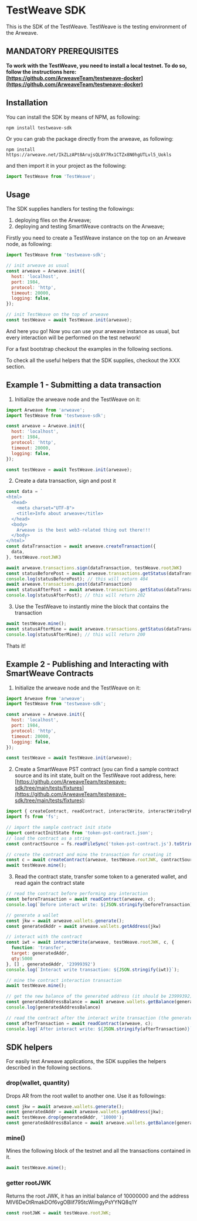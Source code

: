 # TestWeave SDK

This is the SDK of the TestWeave. TestWeave is the testing environment of the Arweave. 


## MANDATORY PREREQUISITES 

__To work with the TestWeave, you need to install a local testnet. To do so, follow the instructions here: [https://github.com/ArweaveTeam/testweave-docker](https://github.com/ArweaveTeam/testweave-docker)__


## Installation 

You can install the SDK by means of NPM, as following: 

```
npm install testweave-sdk
```

Or you can grab the package directly from the arweave, as following: 

```shell
npm install https://arweave.net/IkZLzAPt8ArujsQL6Y7Rx1CTZx8N0hgUTLvl5_Uokls
```

and then import it in your project as the following: 

```javascript
import TestWeave from 'TestWeave';
```
## Usage

The SDK supplies handlers for testing the followings: 

1. deploying files on the Arweave;
2. deploying and testing SmartWeave contracts on the Arweave;

Firstly you need to create a TestWeave instance on the top on an Arweave node, as following: 

```javascript
import TestWeave from 'testweave-sdk';

// init arweave as usual
const arweave = Arweave.init({
  host: 'localhost',
  port: 1984,
  protocol: 'http',
  timeout: 20000,
  logging: false,
});

// init TestWeave on the top of arweave
const testWeave = await TestWeave.init(arweave);

```

And here you go! Now you can use your arweave instance as usual, but every interaction will be performed on the test network! 

For a fast bootstrap checkout the examples in the following sections.

To check all the useful helpers that the SDK supplies, checkout the XXX section. 

## Example 1 - Submitting a data transaction

1. Initialize the arweave node and the TestWeave on it:
   
```javascript
import Arweave from 'arweave';
import TestWeave from 'testweave-sdk';

const arweave = Arweave.init({
  host: 'localhost',
  port: 1984,
  protocol: 'http',
  timeout: 20000,
  logging: false,
}); 

const testWeave = await TestWeave.init(arweave);
```

2. Create a data transaction, sign and post it

```javascript
const data = `
<html>
  <head>
    <meta charset="UTF-8">
    <title>Info about arweave</title>
  </head>
  <body>
    Arweave is the best web3-related thing out there!!!
  </body>
</html>`
const dataTransaction = await arweave.createTransaction({
  data,
}, testWeave.rootJWK)

await arweave.transactions.sign(dataTransaction, testWeave.rootJWK)
const statusBeforePost = await arweave.transactions.getStatus(dataTransaction.id)
console.log(statusBeforePost); // this will return 404
await arweave.transactions.post(dataTransaction)
const statusAfterPost = await arweave.transactions.getStatus(dataTransaction.id)
console.log(statusAfterPost); // this will return 202
```

3. Use the TestWeave to instantly mine the block that contains the transaction

```javascript
await testWeave.mine();
const statusAfterMine = await arweave.transactions.getStatus(dataTransaction.id)
console.log(statusAfterMine); // this will return 200
```

Thats it! 

## Example 2 - Publishing and Interacting with SmartWeave Contracts

1. Initialize the arweave node and the TestWeave on it:
   
```javascript
import Arweave from 'arweave';
import TestWeave from 'testweave-sdk';

const arweave = Arweave.init({
  host: 'localhost',
  port: 1984,
  protocol: 'http',
  timeout: 20000,
  logging: false,
}); 

const testWeave = await TestWeave.init(arweave);
```

2. Create a SmartWeave PST contract (you can find a sample contract source and its init state, built on the TestWeave root address, here: [https://github.com/ArweaveTeam/testweave-sdk/tree/main/tests/fixtures](https://github.com/ArweaveTeam/testweave-sdk/tree/main/tests/fixtures):

```javascript
import { createContract, readContract, interactWrite, interactWriteDryRun } from 'smartweave';
import fs from 'fs';

// import the sample contract init state
import contractInitState from 'token-pst-contract.json';
// load the contract as a string
const contractSource = fs.readFileSync('token-pst-contract.js').toString();

// create the contract and mine the transaction for creating it
const c = await createContract(arweave, testWeave.rootJWK, contractSource, JSON.stringify(contractInitState));
await testWeave.mine();
```
3. Read the contract state, transfer some token to a generated wallet, and read again the contract state

```javascript
// read the contract before performing any interaction
const beforeTransaction = await readContract(arweave, c);
console.log(`Before interact write: ${JSON.stringify(beforeTransaction)}`)

// generate a wallet
const jkw = await arweave.wallets.generate();
const generatedAddr = await arweave.wallets.getAddress(jkw)

// interact with the contract
const iwt = await interactWrite(arweave, testWeave.rootJWK, c, {
  function: 'transfer',
  target: generatedAddr,
  qty:5000
}, [] , generatedAddr, '23999392')
console.log(`Interact write transaction: ${JSON.stringify(iwt)}`);

// mine the contract interaction transaction
await testWeave.mine();

// get the new balance of the generated address (it should be 23999392)
const generatedAddressBalance = await arweave.wallets.getBalance(generatedAddr)
console.log(generatedAddressBalance)

// read the contract after the interact write transaction (the generated wallet should own 5000 tokens)
const afterTransaction = await readContract(arweave, c);
console.log(`After interact write: ${JSON.stringify(afterTransaction)}`);
```
## SDK helpers

For easily test Arweave applications, the SDK supplies the helpers described in the following sections. 
### drop(wallet, quantity) 

Drops AR from the root wallet to another one. Use it as followings: 

```javascript
const jkw = await arweave.wallets.generate();
const generatedAddr = await arweave.wallets.getAddress(jkw);
await testWeave.drop(generatedAddr, '10000');
const generatedAddressBalance = await arweave.wallets.getBalance(generatedAddr) // returns 10000
```

### mine()

Mines the following block of the testnet and all the transactions contained in it.

```javascript
await testWeave.mine();
```

### getter rootJWK

Returns the root JWK, it has an initial balance of 10000000 and the address MlV6DeOtRmakDOf6vgOBlif795tcWimgyPsYYNQ8q1Y

```javascript
const rootJWK = await testWeave.rootJWK;
```





